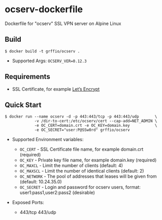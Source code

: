 # ocserv-dockerfile
Dockerfile for "ocserv" SSL VPN server on Alpine Linux

Build
-----
```
$ docker build -t grffio/ocserv .
```
- Supported Args: `OCSERV_VER=0.12.3`

Requirements
------------
- SSL Certificate, for example [Let’s Encrypt](https://letsencrypt.org/docs/)

Quick Start
-----------
```
$ docker run --name ocserv -d -p 443:443/tcp -p 443:443/udp       \
             -v /dir-to-cert:/etc/ocserv/cert --cap-add=NET_ADMIN \
             -e OC_CERT=domain.crt -e OC_KEY=domain.key           \
             -e OC_SECRET="user:P@SSw0rd" grffio/ocserv
```
- Supported Environment variables:
  - `OC_CERT` - SSL Certificate file name, for example domain.crt (required)
  - `OC_KEY` - Private key file name, for example domain.key (required)
  - `OC_MAXCL` - Limit the number of clients (default: 4)
  - `OC_MAXSCL` - Limit the number of identical clients (default: 2)
  - `OC_NETWORK` - The pool of addresses that leases will be given from (default: 10.24.35.0)
  - `OC_SECRET` - Login and password for ocserv users, format: user1:pass1,user2:pass2 (desirable)

- Exposed Ports:
  - 443/tcp 443/udp
